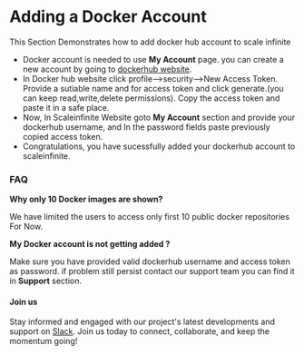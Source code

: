 # Adding a Docker Account

This Section Demonstrates how to add docker hub account to scale infinite

* &#x20;Docker account is needed to use **My Account** page. you can create a new account by going to [dockerhub website](https://hub.docker.com/).
* &#x20;In Docker hub website click profile-->security-->New Access Token. Provide a sutiable name and for access token and click generate.(you can keep read,write,delete permissions). Copy the access token and paste it in a safe place.
* &#x20;Now, In Scaleinfinite Website goto **My Account** section and provide your dockerhub username, and In the password fields paste previously copied access token.
* &#x20;Congratulations, you have sucessfully added your dockerhub account to scaleinfinite.

### FAQ

**Why only 10 Docker images are shown?**

We have limited the users to access only first 10 public docker repositories For Now.

**My Docker account is not getting added ?**

Make sure you have provided valid dockerhub username and access token as password. if problem still persist contact our support team you can find it in **Support** section.

#### Join us

Stay informed and engaged with our project's latest developments and support on [Slack](https://app.slack.com/client/T04QS32JX6E/C04QKEWE146). Join us today to connect, collaborate, and keep the momentum going! &#x20;
